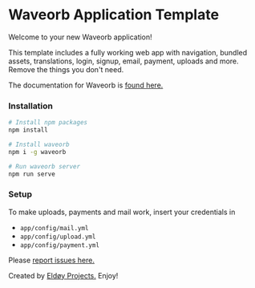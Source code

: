 # Waveorb Application Template

Welcome to your new Waveorb application!

This template includes a fully working web app with navigation, bundled assets, translations, login, signup, email, payment, uploads and more. Remove the things you don't need.

The documentation for Waveorb is [found here.](https://waveorb.com/docs.html)

### Installation
```bash
# Install npm packages
npm install

# Install waveorb
npm i -g waveorb

# Run waveorb server
npm run serve
```

### Setup

To make uploads, payments and mail work, insert your credentials in
* `app/config/mail.yml`
* `app/config/upload.yml`
* `app/config/payment.yml`

Please [report issues here.](https://github.com/eldoy/waveorb/issues)

Created by [Eldøy Projects.](https://eldoy.com) Enjoy!